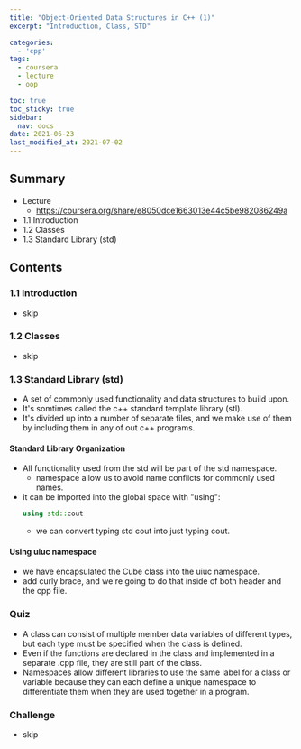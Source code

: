 ```yaml
---
title: "Object-Oriented Data Structures in C++ (1)"
excerpt: "Introduction, Class, STD"

categories:
  - 'cpp'
tags:
  - coursera
  - lecture
  - oop

toc: true
toc_sticky: true
sidebar:
  nav: docs
date: 2021-06-23
last_modified_at: 2021-07-02
---
```


## Summary

* Lecture
  * https://coursera.org/share/e8050dce1663013e44c5be982086249a
* 1.1 Introduction
* 1.2 Classes
* 1.3 Standard Library (std)

## Contents
### 1.1 Introduction

* skip

### 1.2 Classes

* skip

### 1.3 Standard Library (std)

* A set of commonly used functionality and data structures to build upon.
* It's somtimes called the c++ standard template library (stl).
* It's divided up into a number of separate files, and we make use of them by including them in any of out c++ programs.

#### Standard Library Organization

* All functionality used from the std will be part of the std namespace.
  * namespace allow us to avoid name conflicts for commonly used names.
* it can be imported into the global space with "using":
  ```cpp
  using std::cout
  ```
  * we can convert typing std cout into just typing cout.

#### Using uiuc namespace

* we have encapsulated the Cube class into the uiuc namespace.
* add curly brace, and we're going to do that inside of both header and the cpp file.

### Quiz

* A class can consist of multiple member data variables of different types, but each type must be specified when the class is defined.
* Even if the functions are declared in the class and implemented in a separate .cpp file, they are still part of the class. 
* Namespaces allow different libraries to use the same label for a class or variable because they can each define a unique namespace to differentiate them when they are used together in a program.

### Challenge

* skip